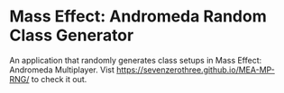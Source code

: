 # Mass Effect: Andromeda Random Class Generator

An application that randomly generates class setups in Mass Effect: Andromeda Multiplayer. Vist https://sevenzerothree.github.io/MEA-MP-RNG/ to check it out.
